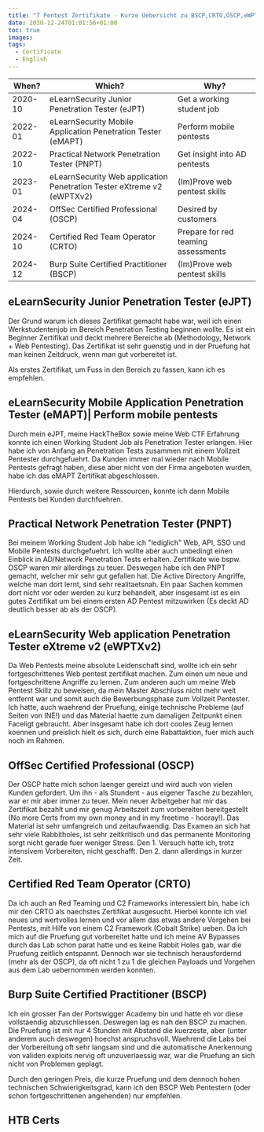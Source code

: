 ```yaml
---
title: "7 Pentest Zertifikate - Kurze Uebersicht zu BSCP,CRTO,OSCP,eWPTXv2,PNPT,eMAPT,eJPT"
date: 2030-12-24T01:01:56+01:00
toc: true
images:
tags:
  - Certificate
  - English
---
```


| When? | Which? | Why? |
| - | - | - |
| 2020-10 | eLearnSecurity Junior Penetration Tester (eJPT) | Get a working student job |
| 2022-01 | eLearnSecurity Mobile Application Penetration Tester (eMAPT)| Perform mobile pentests |
| 2022-10 | Practical Network Penetration Tester (PNPT) | Get insight into AD pentests |
| 2023-01 | eLearnSecurity Web application Penetration Tester eXtreme v2 (eWPTXv2) | (Im)Prove web pentest skills |
| 2024-04 | OffSec Certified Professional (OSCP) | Desired by customers |
| 2024-10 | Certified Red Team Operator (CRTO) | Prepare for red teaming assessments |
| 2024-12 | Burp Suite Certified Practitioner (BSCP) | (Im)Prove web pentest skills |

## eLearnSecurity Junior Penetration Tester (eJPT)
Der Grund warum ich dieses Zertifikat gemacht habe war, weil ich einen Werkstudentenjob im Bereich Penetration Testing beginnen wollte. Es ist ein Beginner Zertifikat und deckt mehrere Bereiche ab (Methodology, Network + Web Pentesting). Das Zertifikat ist sehr guenstig und in der Pruefung hat man keinen Zeitdruck, wenn man gut vorbereitet ist.

Als erstes Zertifikat, um Fuss in den Bereich zu fassen, kann ich es empfehlen.

## eLearnSecurity Mobile Application Penetration Tester (eMAPT)| Perform mobile pentests
Durch mein eJPT, meine HackTheBox sowie meine Web CTF Erfahrung konnte ich einen Working Student Job als Penetration Tester erlangen. Hier habe ich von Anfang an Penetration Tests zusammen mit einem Vollzeit Pentester durchgefuehrt. Da Kunden immer mal wieder nach Mobile Pentests gefragt haben, diese aber nicht von der Firma angeboten wurden, habe ich das eMAPT Zertifikat abgeschlossen. 

Hierdurch, sowie durch weitere Ressourcen, konnte ich dann Mobile Pentests bei Kunden durchfuehren.

## Practical Network Penetration Tester (PNPT)
Bei meinem Working Student Job habe ich "lediglich" Web, API, SSO und Mobile Pentests durchgefuehrt. Ich wollte aber auch unbedingt einen Einblick in AD/Network Penetration Tests erhalten. Zertifikate wie bspw. OSCP waren mir allerdings zu teuer. Deswegen habe ich den PNPT gemacht, welcher mir sehr gut gefallen hat. Die Active Directory Angriffe, welche man dort lernt, sind sehr realitaetsnah. Ein paar Sachen kommen dort nicht vor oder werden zu kurz behandelt, aber insgesamt ist es ein gutes Zertifikat um bei einem ersten AD Pentest mitzuwirken (Es deckt AD deutlich besser ab als der OSCP).

## eLearnSecurity Web application Penetration Tester eXtreme v2 (eWPTXv2)
Da Web Pentests meine absolute Leidenschaft sind, wollte ich ein sehr fortgeschrittenes Web pentest zertifikat machen. Zum einen um neue und fortgeschrittene Angriffe zu lernen. Zum anderen auch um meine Web Pentest Skillz zu beweisen, da mein Master Abschluss nicht mehr weit entfernt war und somit auch die Bewerbungsphase zum Vollzeit Pentester. Ich hatte, auch waehrend der Pruefung, einige technische Probleme (auf Seiten von INE!) und das Material haette zum damaligen Zeitpunkt einen Faceligt gebraucht. Aber insgesamt habe ich dort cooles Zeug lernen koennen und preislich hielt es sich, durch eine Rabattaktion, fuer mich auch noch im Rahmen.

## OffSec Certified Professional (OSCP)
Der OSCP hatte mich schon laenger gereizt und wird auch von vielen Kunden gefordert. Um ihn - als Stundent - aus eigener Tasche zu bezahlen, war er mir aber immer zu teuer. Mein neuer Arbeitgeber hat mir das Zertifikat bezahlt und mir genug Arbeitszeit zum vorbereiten bereitgestellt (No more Certs from my own money and in my freetime - hooray!). Das Material ist sehr umfangreich und zeitaufwaendig. Das Examen an sich hat sehr viele Rabbitholes, ist sehr zeitkritisch und das permanente Monitoring sorgt nicht gerade fuer weniger Stress. Den 1. Versuch hatte ich, trotz intensivem Vorbereiten, nicht geschafft. Den 2. dann allerdings in kurzer Zeit.

## Certified Red Team Operator (CRTO)
Da ich auch an Red Teaming und C2 Frameworks interessiert bin, habe ich mir den CRTO als naechstes Zertifikat ausgesucht. Hierbei konnte ich viel neues und wertvolles lernen und vor allem das etwas andere Vorgehen bei Pentests, mit Hilfe von einem C2 Framework (Cobalt Strike) ueben. Da ich mich auf die Pruefung gut vorbereitet hatte und ich meine AV Bypasses durch das Lab schon parat hatte und es keine Rabbit Holes gab, war die Pruefung zeitlich entspannt. Dennoch war sie technisch herausfordernd (mehr als der OSCP), da oft nicht 1 zu 1 die gleichen Payloads und Vorgehen aus dem Lab uebernommen werden konnten.

## Burp Suite Certified Practitioner (BSCP)
Ich ein grosser Fan der Portswigger Academy bin und hatte eh vor diese vollstaendig abzuschliessen. Deswegen lag es nah den BSCP zu machen. Die Pruefung ist mit nur 4 Stunden mit Abstand die kuerzeste, aber (unter anderem auch deswegen) hoechst anspruchsvoll. Waehrend die Labs bei der Vorbereitung oft sehr langsam sind und die automatische Anerkennung von validen exploits nervig oft unzuverlaessig war, war die Pruefung an sich nicht von Problemen geplagt. 

Durch den geringen Preis, die kurze Pruefung und dem dennoch hohen technischen Schwierigkeitsgrad, kann ich den BSCP Web Pentestern (oder schon fortgeschrittenen angehenden) nur empfehlen.

## HTB Certs